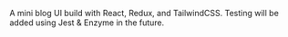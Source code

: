 A mini blog UI build with React, Redux, and TailwindCSS.
Testing will be added using Jest & Enzyme in the future.
